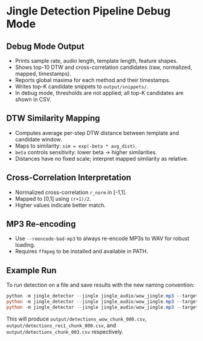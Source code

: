 # Jingle Detection Pipeline Debug Mode

## Debug Mode Output

- Prints sample rate, audio length, template length, feature shapes.
- Shows top-10 DTW and cross-correlation candidates (raw, normalized, mapped, timestamps).
- Reports global maxima for each method and their timestamps.
- Writes top-K candidate snippets to `output/snippets/`.
- In debug mode, thresholds are not applied; all top-K candidates are shown in CSV.

## DTW Similarity Mapping

- Computes average per-step DTW distance between template and candidate window.
- Maps to similarity: `sim = exp(-beta * avg_dist)`.
- `beta` controls sensitivity: lower beta → higher similarities.
- Distances have no fixed scale; interpret mapped similarity as relative.

## Cross-Correlation Interpretation

- Normalized cross-correlation `r_norm` in [-1,1].
- Mapped to [0,1] using `(r+1)/2`.
- Higher values indicate better match.

## MP3 Re-encoding

- Use `--reencode-bad-mp3` to always re-encode MP3s to WAV for robust loading.
- Requires `ffmpeg` to be installed and available in PATH.

## Example Run

To run detection on a file and save results with the new naming convention:

```powershell
python -m jingle_detector --jingle jingle_audio/wow_jingle.mp3 --targets audio/wow_chunk_000.mp3 --output output/detections.csv --window_step_s 2.5
python -m jingle_detector --jingle jingle_audio/wow_jingle.mp3 --targets audio/rec1_chunk_000.mp3 --output output/detections.csv --window_step_s 2.5
python -m jingle_detector --jingle jingle_audio/wow_jingle.mp3 --targets audio/chunk_003.mp3 --output output/detections.csv --window_step_s 2.5
```

This will produce `output/detections_wow_chunk_000.csv`, `output/detections_rec1_chunk_000.csv`, and `output/detections_chunk_003.csv` respectively.

